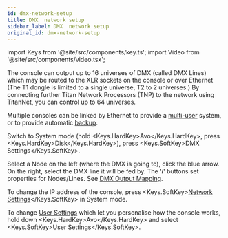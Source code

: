 ```yaml
---
id: dmx-network-setup
title: DMX  network setup
sidebar_label: DMX  network setup
original_id: dmx-network-setup
---
```


import Keys from '@site/src/components/key.ts';
import Video from '@site/src/components/video.tsx';

The console can output up to 16 universes of DMX (called DMX Lines)
which may be routed to the XLR sockets on the console or over Ethernet
(The T1 dongle is limited to a single universe, T2 to 2 universes.) By
connecting further Titan Network Processors (TNP) to the network using
TitanNet, you can control up to 64 universes.

Multiple consoles can be linked by Ethernet to provide a [multi-user](../titan-basics/multi-user-operation.md)
system, or to provide automatic [backup](../running-the-show/linking-consoles-for-multi-user-or-backup.md#setting-up-consoles-for-backup).

Switch to System mode (hold <Keys.HardKey>Avo</Keys.HardKey>, press <Keys.HardKey>Disk</Keys.HardKey>), press <Keys.SoftKey>DMX
Settings</Keys.SoftKey>.

Select a Node on the left (where the DMX is going to), click the blue
arrow. On the right, select the DMX line it will be fed by. The
'<strong><em>i</em></strong>' buttons set properties for Nodes/Lines. See [DMX Output Mapping](../system-settings/dmx-output-mapping.md).

To change the IP address of the console, press <Keys.SoftKey>[Network Settings](../networking.md)</Keys.SoftKey> in
System mode.

To change [User Settings](../system-settings/user-settings.md) which let you personalise how the console works,
hold down <Keys.HardKey>Avo</Keys.HardKey> and select <Keys.SoftKey>User Settings</Keys.SoftKey>.

